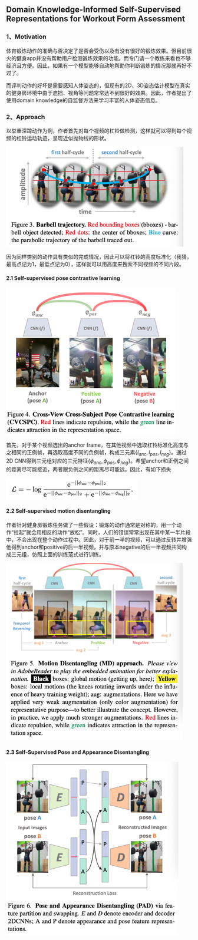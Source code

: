 ## Domain Knowledge-Informed Self-Supervised Representations for Workout Form Assessment

### 1、Motivation

体育锻炼动作的准确与否决定了是否会受伤以及有没有很好的锻炼效果。但目前很火的健身app并没有帮助用户检测锻炼效果的功能。而专门请一个教练来看也不够经济且方便。因此，如果有一个模型能够自动地帮助你判断锻炼的情况那就再好不过了。

而评判动作的好坏是需要感知人体姿态的，但现有的2D、3D姿态估计模型在真实的健身房环境中由于遮挡、视角等问题常常达不到很好的效果。因此，作者提出了使用domain knowledge的自监督方法来学习丰富的人体姿态信息。

### 2、Approach

以举重深蹲动作为例，作者首先对每个视频的杠铃做检测，这样就可以得到每个视频的杠铃运动轨迹，呈现近似抛物线的形状。

![image-20220323112451567](./img/image-20220323112451567.png)

因为同样类别的动作具有类似的完成情况，因此可以将杠铃的高度标准化（我猜，最高点记为1，最低点记为0），这样就可以用高度来搜索不同视频的不同片段。

#### 2.1 Self-supervised pose contrastive learning

![image-20220323112026344](./img/image-20220323112026344.png)

首先，对于某个视频选出的anchor frame，在其他视频中选取杠铃标准化高度与之相同的正例帧，再选取高度不同的负例帧，构成三元素$\{I_{anc},I_{pos}, I_{neg}\}$。通过2D CNN得到三元组对应的三元特征$\{\phi_{anc},\phi_{pos}, \phi_{neg}\}$。希望anchor和正例之间的距离尽可能接近，两者跟负例之间的距离尽可能远。因此，有如下损失

![image-20220323113102718](./img/image-20220323113102718.png)

#### 2.2 Self-supervised motion disentangling

作者针对健身房锻炼任务做了一些假设：锻炼的动作通常是对称的，用一个动作“拉起”就会用相反的动作“放松”。同时，人们的错误常常出现在其中某一半片段中，不会出现在整个动作过程中。因此，对于前一半的视频，可以通过反转并增强他得到anchor和positive的后一半视频，并与原本negative的后一半视频共同构成三元组，仿照上面的训练范式进行训练。

![image-20220323144709937](./img/image-20220323144709937.png)

#### 2.3 Self-Supervised Pose and Appearance Disentangling

![image-20220323144730026](./img/image-20220323144730026.png)